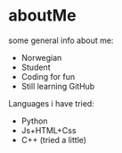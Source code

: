 # aboutMe
some general info about me:
- Norwegian
- Student
- Coding for fun
- Still learning GitHub

Languages i have tried:
- Python
- Js+HTML+Css
- C++ (tried a little)
